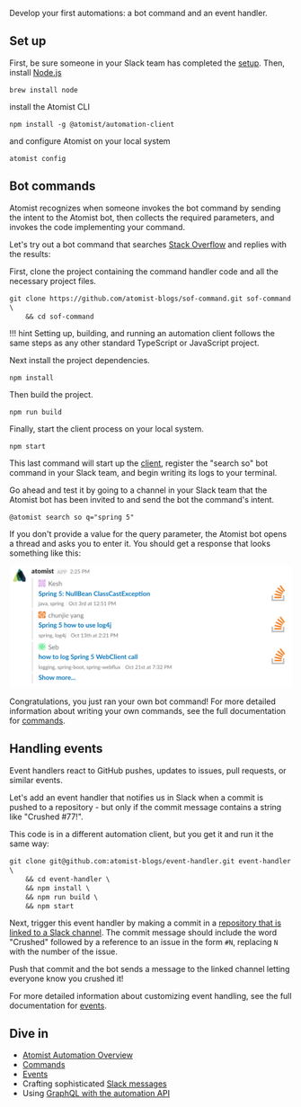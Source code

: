 Develop your first automations: a bot command and an event handler.

## Set up

First, be sure someone in your Slack team has completed
the [setup][setup].  Then, install [Node.js][node]

```
brew install node
```

install the Atomist CLI

```
npm install -g @atomist/automation-client
```

and configure Atomist on your local system

```
atomist config
```

[setup]: user/index.md (Atomist Setup)
[node]: https://nodejs.org (Node.js)

## Bot commands

Atomist recognizes when someone invokes the bot command by sending the
intent to the Atomist bot, then collects the required
parameters, and invokes the code implementing your command.

Let's try out a bot command that searches [Stack Overflow][so] and replies with the results:

First, clone the project containing the command handler code and all the
necessary project files.

```
git clone https://github.com/atomist-blogs/sof-command.git sof-command \
    && cd sof-command
```

!!! hint
    Setting up, building, and running an automation client follows
    the same steps as any other standard TypeScript or JavaScript
    project.

Next install the project dependencies.

```
npm install
```

Then build the project.

```
npm run build
```

Finally, start the client process on your local system.

```
npm start
```

This last command will start up the [client][client], register the "search so"
bot command in your Slack team, and begin writing its logs to your
terminal.

Go ahead and test it by going to a channel in your Slack team that the
Atomist bot has been invited to and send the bot the command's intent.

```
@atomist search so q="spring 5"
```

If you don't provide a value for the query parameter, the Atomist bot
opens a thread and asks you to enter it.  You should get a response
that looks something like this:

![Search Stack Overflow Results](img/search-so.png)

Congratulations, you just ran your own bot command!  For more
detailed information about writing your own commands, see the full documentation
for [commands][command].

[slack]: developer/slack.md (Atomist Automation Slack Messages)
[so]: https://stackoverflow.com/ (Stack Overflow)
[ts]: https://www.typescriptlang.org/ (TypeScript)
[axios]: https://www.npmjs.com/package/axios (Axios HTTP Client)
[client]: developer/client.md (Atomist Automation Client)

## Handling events

Event handlers react to GitHub pushes, updates to issues, pull
requests, or similar events.

Let's add an event handler that notifies us in Slack when a commit is pushed
to a repository - but only if the commit message contains
a string like "Crushed #77!".

This code is in a different automation client, but you get it and run it the same way:

```
git clone git@github.com:atomist-blogs/event-handler.git event-handler \
    && cd event-handler \
    && npm install \
    && npm run build \
    && npm start
```

Next, trigger this event handler by making a commit in
a [repository that is linked to a Slack channel][repo-link]. The
commit message should include the word "Crushed" followed by a
reference to an issue in the form `#N`, replacing `N` with the number
of the issue.

Push that commit and the bot sends a message to the linked channel
letting everyone know you crushed it!

For more detailed information about customizing event handling, see the full documentation
for [events][event].

[repo-link]: user/index.md#linking-slack-github (Link GitHub Repository to Slack Channel)
[repo-link]: user/slack.md#linking-repositories-slack-channels (Link GitHub Repository to Slack Channel)

## Dive in

-   [Atomist Automation Overview][overview]
-   [Commands][command]
-   [Events][event]
-   Crafting sophisticated [Slack messages][slack]
-   Using [GraphQL with the automation API][graphql-api]

[overview]: developer/index.md (Atomist Automation Overview)
[command]: developer/commands.md (Atomist Command Automations)
[event]: developer/events.md (Atomist Event Automations)
[graphql-api]: developer/graphql.md (Atomist Automation GraphQL)

